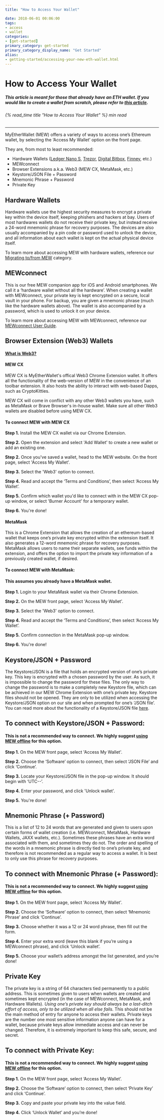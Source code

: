 ```yaml
---
title: "How to Access Your Wallet"

date: 2018-06-01 00:06:00
tags:
- access
- wallet
categories:
- [get-started]
primary_category: get-started
primary_category_display_name: "Get Started"
alias:
- getting-started/accessing-your-new-eth-wallet.html
---
```


# __How to Access Your Wallet__
##### <i>This article is meant for those that already have an ETH wallet. If you would like to create a wallet from scratch, please refer to [this article][createWallet].</i>
###### {% read_time title "How to Access Your Wallet" %} min read
***
MyEtherWallet (MEW) offers a variety of ways to access one’s Ethereum wallet, by selecting the ‘Access My Wallet’ option on the front page.

They are, from most to least recommended:

* Hardware Wallets ([Ledger Nano S][ledger], [Trezor][trezor], [Digital Bitbox][bitbox], [Finney][finney], etc.)
* MEWconnect
* Browser Extensions a.k.a. Web3 (MEW CX, MetaMask, etc.)
* Keystore/JSON File + Password
* Mnemonic Phrase + Password
* Private Key

## __Hardware Wallets__

Hardware wallets use the highest security measures to encrypt a private key within the device itself, keeping phishers and hackers at bay. Users of most hardwares wallets do not receive their private key, but instead receive a 24-word mnemonic phrase for recovery purposes. The devices are also usually accompanied by a pin code or password used to unlock the device, and all information about each wallet is kept on the actual physical device itself. 

To learn more about accessing MEW with hardware wallets, reference our [Migrating to/from MEW][migrating] category.



## __MEWconnect__
This is our free MEW companion app for iOS and Android smartphones. We call it a ‘hardware wallet without all the hardware’. When creating a wallet with MEWconnect, your private key is kept encrypted on a secure, local vault in your phone. For backup, you are given a mnemonic phrase (much like the hardware wallets above). The wallet is also accompanied by a password, which is used to unlock it on your device.

To learn more about accessing MEW with MEWconnect, reference our [MEWconnect User Guide][mewConnect]. 




## __Browser Extension (Web3) Wallets__
#### __[What is Web3?][web3]__



#### __MEW CX__
MEW CX is MyEtherWallet's offical Web3 Chrome Extension wallet. It offers all the functionality of the web-version of MEW in the convenience of an toolbar extension. It also hosts the ability to interact with web-based Dapps, such as CryptoKitties.

MEW CX will come in conflict with any other Web3 wallets you have, such as MetaMask or Brave Browser's in-house wallet. Make sure all other Web3 wallets are disabled before using MEW CX.




#### __To connect MEW with MEW CX__

**Step 1.** Install the MEW CX wallet via our Chrome Extension.

**Step 2.** Open the extension and select 'Add Wallet' to create a new wallet or add an existing one.

**Step 2.** Once you've saved a wallet, head to the MEW website. On the front page, select 'Access My Wallet'.

**Step 3.** Select the 'Web3' option to connect.

**Step 4.** Read and accept the ‘Terms and Conditions’, then select ‘Access My Wallet’.

**Step 5.** Confirm which wallet you'd like to connect with in the MEW CX pop-up window, or select 'Burner Account' for a temporary wallet.

**Step 6.** You're done!




#### __MetaMask__
This is a Chrome Extension that allows the creation of an ethereum-based wallet that keeps one’s private key encrypted within the extension itself. It also generates a 12-word mnemonic phrase for recovery purposes. MetaMask allows users to name their separate wallets, see funds within the extension, and offers the option to import the private key information of a previously created wallet, if desired. 



#### __To connect MEW with MetaMask:__
#### __This assumes you already have a MetaMask wallet.__

**Step 1.** Login to your MetaMask wallet via their Chrome Extension.

**Step 2.** On the MEW front page, select 'Access My Wallet'.

**Step 3.** Select the 'Web3' option to connect.

**Step 4.** Read and accept the ‘Terms and Conditions’, then select ‘Access My Wallet’.

**Step 5.** Confirm connection in the MetaMask pop-up window.

**Step 6.** You're done!



## __Keystore/JSON + Password__
The Keystore/JSON is a file that holds an encrypted version of one’s private key. This key is encrypted with a chosen password by the user. As such, it is impossible to change the password for these files. The only way to change the password is to make a completely new Keystore file, which can be achieved in our MEW Chrome Extension with one’s private key. Keystore files should not be opened. They are only to be utilized when accessing the Keystore/JSON option on our site and when prompted for one’s ‘JSON file’. You can read more about the functionality of a Keystore/JSON file [here][keystoreJson].



## __To connect with Keystore/JSON + Password:__
#### __This is not a recommended way to connect. We highly suggest [using MEW offline][offline] for this option.__

**Step 1.** On the MEW front page, select 'Access My Wallet'.

**Step 2.** Choose the ‘Software’ option to connect, then select ‘JSON File’ and click ‘Continue’.

**Step 3.** Locate your Keystore/JSON file in the pop-up window. It should begin with ‘UTC--’.

**Step 4.** Enter your password, and click 'Unlock wallet'.

**Step 5.** You're done!



## __Mnemonic Phrase (+ Password)__
This is a list of 12 to 24 words that are generated and given to users upon certain forms of wallet creation (i.e. MEWconnect, MetaMask, Hardware Wallets, JAXX wallets, etc.). Sometimes these phrases have an extra word associated with them, and sometimes they do not. The order and spelling of the words in a mnemonic phrase is directly tied to one’s private key, and therefore is not recommended as a regular way to access a wallet. It is best to only use this phrase for recovery purposes.



## __To connect with Mnemonic Phrase (+ Password):__
#### __This is not a recommended way to connect. We highly suggest [using MEW offline][offline] for this option.__

**Step 1.** On the MEW front page, select 'Access My Wallet'.

**Step 2.** Choose the ‘Software’ option to connect, then select ‘Mnemonic Phrase’ and click ‘Continue’.

**Step 3.** Choose whether it was a 12 or 24 word phrase, then fill out the form. 

**Step 4.** Enter your extra word (leave this blank if you’re using a MEWconnect phrase), and click ‘Unlock wallet’.

**Step 5.** Choose your wallet’s address amongst the list generated, and you’re done!



## __Private Key__
The private key is a string of 64 characters tied permanently to a public address. This is sometimes given to users when wallets are created and sometimes kept encrypted (in the case of MEWconnect, MetaMask, and Hardware Wallets). *Using one’s private key should always be a last-ditch effort of access, only to be utilized when all else fails.* This should not be the main method of entry for anyone to access their wallets. Private keys are the number one most sensitive information anyone can have for a wallet, because private keys allow immediate access and can never be changed. Therefore, it is extremely important to keep this safe, secure, and secret.



## __To connect with Private Key:__
#### __This is not a recommended way to connect. We highly suggest [using MEW offline][offline] for this option.__

**Step 1.** On the MEW front page, select ‘Access My Wallet’.

**Step 2.** Choose the ‘Software’ option to connect, then select ‘Private Key’ and click ‘Continue’.

**Step 3.** Copy and paste your private key into the value field. 

**Step 4.** Click ‘Unlock Wallet’ and you’re done!


[createWallet]: /@@@@@@/getting-started/how-to-create-a-wallet/
[migrating]: /@@@@@@/migration/moving-from-exchange-to-mew/
[mewConnect]: /@@@@@@/mewconnect/mewconnect-user-guide/
[keystoreJson]: /@@@@@@/security-and-privacy/what-is-a-keystore-file/
[ledger]: https://www.ledger.com/?r=fa4b
[trezor]: https://trezor.io/?offer_id=12&aff_id=2029
[bitbox]: https://shiftcrypto.ch/?ref=mew
[finney]: http://shop.sirinlabs.com/?rfsn=2397639.54fdf&utm_source=refersion&utm_medium=affiliate&utm_campaign=2397639.54fdf
[offline]: /@@@@@@/offline/offline-mew-looks-weird/
[web3]: https://www.mewtopia.com/the-essential-wallet-guide-part-4/